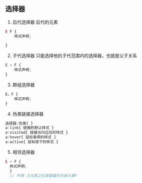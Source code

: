 ## 选择器
1. 后代选择器  后代的元素
```js
E F {
    样式声明;
​
}
```
2. 子代选择器 只能选择他的子代范围内的选择器，也就是父子关系
```js
E > F {
    样式声明; 
}
```
3. 群组选择器
```js
E，F { 
    样式声明;
}
```
4. 伪类链接选择器
```js
选择器:伪类{ }
a:link{ 链接的默认样式 }
a:visited{ 链接访问过后的样式 }
a:hover{ 鼠标悬停的样式 }
a:active{ 鼠标按下的样式 }
```
5. 相邻选择器
```js
E + F { 
  样式声明;
  }
  // 作用：E元素之后紧跟着的兄弟元素F
```